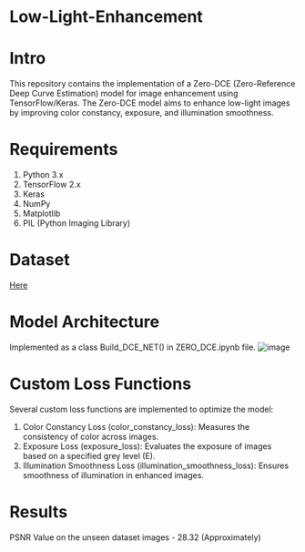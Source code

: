 # Low-Light-Enhancement

# Intro
This repository contains the implementation of a Zero-DCE (Zero-Reference Deep Curve Estimation) model for image enhancement using TensorFlow/Keras. The Zero-DCE model aims to enhance low-light images by improving color constancy, exposure, and illumination smoothness.

# Requirements
1. Python 3.x
2. TensorFlow 2.x
3. Keras
4. NumPy
5. Matplotlib
6. PIL (Python Imaging Library)

# Dataset
[Here](https://www.kaggle.com/datasets/soumikrakshit/lol-dataset)

# Model Architecture
Implemented as a class Build_DCE_NET() in ZERO_DCE.ipynb file.
![image](https://github.com/palswayam5/Low-Light-Enhancement/assets/97727708/6cb69ead-ffae-4627-8c3b-4d65d13fdc6c)

# Custom Loss Functions
Several custom loss functions are implemented to optimize the model:

1. Color Constancy Loss (color_constancy_loss): Measures the consistency of color across images.
2. Exposure Loss (exposure_loss): Evaluates the exposure of images based on a specified grey level (E).
3. Illumination Smoothness Loss (illumination_smoothness_loss): Ensures smoothness of illumination in enhanced images.

# Results
PSNR Value on the unseen dataset images - 28.32 (Approximately)

   
